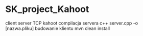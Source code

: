 # SK_project_Kahoot
client server TCP kahoot
compilacja servera 
c++ server.cpp -o [nazwa.pliku]
budowanie klientu
mvn clean install
